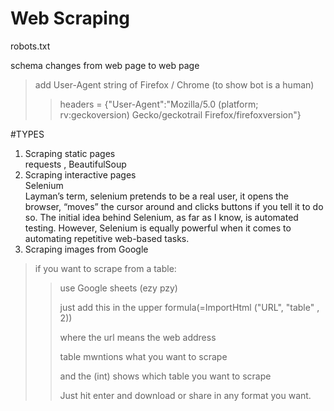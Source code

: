 # Web Scraping

robots.txt

schema changes from web page to web page

>add User-Agent string of Firefox / Chrome (to show bot is a human)
>>headers = {"User-Agent":"Mozilla/5.0 (platform; rv:geckoversion) Gecko/geckotrail Firefox/firefoxversion"}

 #TYPES
1.  Scraping static pages\
		requests , BeautifulSoup
2.  Scraping interactive pages\
	Selenium\
	Layman’s term, selenium pretends to be a real user, it opens the browser, “moves” the cursor around and clicks buttons if you tell it to do so. The initial idea behind Selenium, as far as I know, is automated testing. However, Selenium is equally powerful when it comes to automating repetitive web-based tasks.
3.  Scraping images from Google

> if you want to scrape from a table:
>>	use Google sheets (ezy pzy)
>>	
>>	just add this in the upper formula(=ImportHtml ("URL", "table" , 2))
>>	
>>	where the url means the web address
>>	
>>	table mwntions what you want to scrape
>>	
>>	and the (int) shows which table you want to scrape
>>	
>>	Just hit enter and download or share in any format you want.

